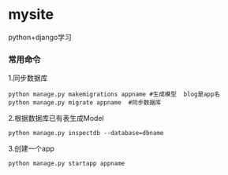 # mysite
python+django学习
### 常用命令
1.同步数据库
~~~
python manage.py makemigrations appname #生成模型  blog是app名
python manage.py migrate appname  #同步数据库
~~~
2.根据数据库已有表生成Model
~~~
python manage.py inspectdb --database=dbname
~~~
3.创建一个app
~~~
python manage.py startapp appname
~~~

